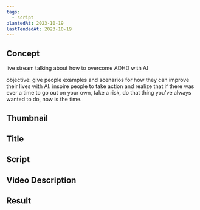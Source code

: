 ```yaml
---
tags:
  - script
plantedAt: 2023-10-19
lastTendedAt: 2023-10-19
---
```

## Concept

live stream talking about how to overcome ADHD with AI

objective: give people examples and scenarios for how they can improve their lives with AI. inspire people to take action and realize that if there was ever a time to go out on your own, take a risk, do that thing you've always wanted to do, now is the time.

## Thumbnail

## Title

## Script



## Video Description
## Result